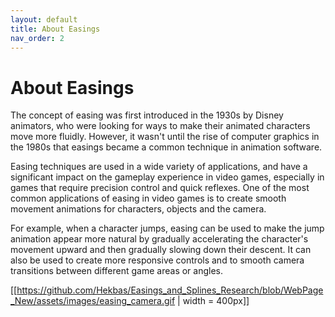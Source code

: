 ```yaml
---
layout: default
title: About Easings
nav_order: 2
---
```


# About Easings

The concept of easing was first introduced in the 1930s by Disney animators, who were looking for ways to make their animated characters move more fluidly. However, it wasn't until the rise of computer graphics in the 1980s that easings became a common technique in animation software.

Easing techniques are used in a wide variety of applications, and have a significant impact on the gameplay experience in video games, especially in games that require precision control and quick reflexes. One of the most common applications of easing in video games is to create smooth movement animations for characters, objects and the camera.

For example, when a character jumps, easing can be used to make the jump animation appear more natural by gradually accelerating the character's movement upward and then gradually slowing down their descent. It can also be used to create more responsive controls and to smooth camera transitions between different game areas or angles.

[[https://github.com/Hekbas/Easings_and_Splines_Research/blob/WebPage_New/assets/images/easing_camera.gif | width = 400px]]
